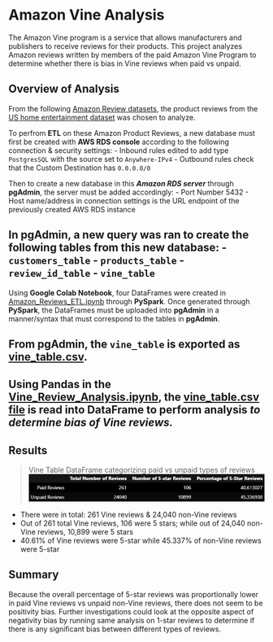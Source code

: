 # Amazon Vine Analysis
The Amazon Vine program is a service that allows manufacturers and publishers to receive reviews for their products. This project analyzes Amazon reviews written by members of the paid Amazon Vine Program to determine whether there is bias in Vine reviews when paid vs unpaid.

## Overview of Analysis
From the following [Amazon Review datasets](https://s3.amazonaws.com/amazon-reviews-pds/tsv/index.txt), the product reviews from the [US home entertainment dataset](https://s3.amazonaws.com/amazon-reviews-pds/tsv/amazon_reviews_us_Home_Entertainment_v1_00.tsv.gz) was chosen to analyze.

To perfrom **ETL** on these Amazon Product Reviews, a new database must first be created with **AWS RDS console** according to the following connection & security settings:
    - Inbound rules edited to add type `PostgresSQL` with the source set to `Anywhere-IPv4` 
    - Outbound rules check that the Custom Destination has `0.0.0.0/0` 
    
Then to create a new database in this ***Amazon RDS server*** through **pgAdmin**, the server must be added accordingly:
    - Port Number 5432
    - Host name/address in connection settings is the URL endpoint of the previously created AWS RDS instance   

In **pgAdmin**, a new query was ran to create the following tables from this new database:
    - `customers_table`      - `products_table`      - `review_id_table`      - `vine_table`
---
Using **Google Colab Notebook**, four DataFrames were created in [Amazon_Reviews_ETL.ipynb](https://github.com/vzhang90/Amazon_Vine_Analysis/blob/main/Amazon_Reviews_ETL.ipynb) through **PySpark**. Once generated through **PySpark**, the DataFrames must be uploaded into **pgAdmin** in a manner/syntax that must correspond to the tables in **pgAdmin**.

From **pgAdmin**, the `vine_table` is exported as [vine_table.csv](https://raw.githubusercontent.com/vzhang90/Amazon_Vine_Analysis/main/vine_table.csv).
---

Using **Pandas** in the [Vine_Review_Analysis.ipynb](https://github.com/vzhang90/Amazon_Vine_Analysis/blob/main/Vine_Review_Analysis.ipynb), the [vine_table.csv file](https://raw.githubusercontent.com/vzhang90/Amazon_Vine_Analysis/main/vine_table.csv) is read into DataFrame to perform analysis ***to determine bias of Vine reviews.***
---

## Results
> Vine Table DataFrame categorizing paid vs unpaid types of reviews
> ![vine table bias](https://github.com/vzhang90/Amazon_Vine_Analysis/blob/main/Images/Vine_table_paid_vs_unpaid.png)  
- There were in total: 261 Vine reviews & 24,040 non-Vine reviews 
- Out of 261 total Vine reviews, 106 were 5 stars; while out of 24,040 non-Vine reviews, 10,899 were 5 stars
- 40.61% of Vine reviews were 5-star while 45.337% of non-Vine reviews were 5-star

## Summary 
Because the overall percentage of 5-star reviews was proportionally lower in paid Vine reviews vs unpaid non-Vine reviews, there does not seem to be positivity bias. Further investigations could look at the opposite aspect of negativity bias by running same analysis on 1-star reviews to determine if there is any significant bias between different types of reviews.
